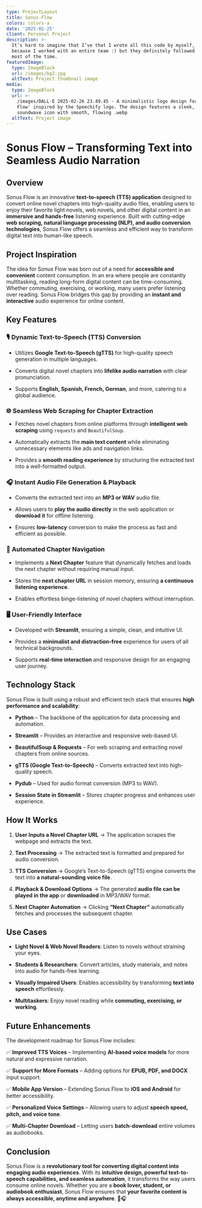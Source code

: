 ```yaml
---
type: ProjectLayout
title: Sonus-Flow
colors: colors-a
date: '2025-02-25'
client: Personal Project
description: >-
  It’s hard to imagine that I’ve that I wrote all this code by myself, probably
  because I worked with an entire team :) but they definitely followed my lead
  most of the time.
featuredImage:
  type: ImageBlock
  url: /images/bg2.jpg
  altText: Project thumbnail image
media:
  type: ImageBlock
  url: >-
    /images/DALL·E 2025-02-26 23.49.45 - A minimalistic logo design for 'Sonus
    Flow' inspired by the Speechify logo. The design features a sleek, abstract
    soundwave icon with smooth, flowing .webp
  altText: Project image
---
```

# **Sonus Flow – Transforming Text into Seamless Audio Narration**

## **Overview**

Sonus Flow is an innovative **text-to-speech (TTS) application** designed to convert online novel chapters into high-quality audio files, enabling users to enjoy their favorite light novels, web novels, and other digital content in an **immersive and hands-free** listening experience. Built with cutting-edge **web scraping, natural language processing (NLP), and audio conversion technologies**, Sonus Flow offers a seamless and efficient way to transform digital text into human-like speech.

## **Project Inspiration**

The idea for Sonus Flow was born out of a need for **accessible and convenient** content consumption. In an era where people are constantly multitasking, reading long-form digital content can be time-consuming. Whether commuting, exercising, or working, many users prefer listening over reading. Sonus Flow bridges this gap by providing an **instant and interactive** audio experience for online content.

## **Key Features**

### 🎙 **Dynamic Text-to-Speech (TTS) Conversion**

*   Utilizes **Google Text-to-Speech (gTTS)** for high-quality speech generation in multiple languages.

*   Converts digital novel chapters into **lifelike audio narration** with clear pronunciation.

*   Supports **English, Spanish, French, German**, and more, catering to a global audience.

### 🌐 **Seamless Web Scraping for Chapter Extraction**

*   Fetches novel chapters from online platforms through **intelligent web scraping** using `requests` and `BeautifulSoup`.

*   Automatically extracts the **main text content** while eliminating unnecessary elements like ads and navigation links.

*   Provides a **smooth reading experience** by structuring the extracted text into a well-formatted output.

### 🎧 **Instant Audio File Generation & Playback**

*   Converts the extracted text into an **MP3 or WAV** audio file.

*   Allows users to **play the audio directly** in the web application or **download it** for offline listening.

*   Ensures **low-latency** conversion to make the process as fast and efficient as possible.

### 🔄 **Automated Chapter Navigation**

*   Implements a **Next Chapter** feature that dynamically fetches and loads the next chapter without requiring manual input.

*   Stores the **next chapter URL** in session memory, ensuring **a continuous listening experience**.

*   Enables effortless binge-listening of novel chapters without interruption.

### 🖥 **User-Friendly Interface**

*   Developed with **Streamlit**, ensuring a simple, clean, and intuitive UI.

*   Provides a **minimalist and distraction-free** experience for users of all technical backgrounds.

*   Supports **real-time interaction** and responsive design for an engaging user journey.

## **Technology Stack**

Sonus Flow is built using a robust and efficient tech stack that ensures **high performance and scalability**:

*   **Python** – The backbone of the application for data processing and automation.

*   **Streamlit** – Provides an interactive and responsive web-based UI.

*   **BeautifulSoup & Requests** – For web scraping and extracting novel chapters from online sources.

*   **gTTS (Google Text-to-Speech)** – Converts extracted text into high-quality speech.

*   **Pydub** – Used for audio format conversion (MP3 to WAV).

*   **Session State in Streamlit** – Stores chapter progress and enhances user experience.

## **How It Works**

1.  **User Inputs a Novel Chapter URL** → The application scrapes the webpage and extracts the text.

2.  **Text Processing** → The extracted text is formatted and prepared for audio conversion.

3.  **TTS Conversion** → Google’s Text-to-Speech (gTTS) engine converts the text into **a natural-sounding voice file**.

4.  **Playback & Download Options** → The generated **audio file can be played in the app** or **downloaded** in MP3/WAV format.

5.  **Next Chapter Automation** → Clicking **“Next Chapter”** automatically fetches and processes the subsequent chapter.

## **Use Cases**

*   **Light Novel & Web Novel Readers**: Listen to novels without straining your eyes.

*   **Students & Researchers**: Convert articles, study materials, and notes into audio for hands-free learning.

*   **Visually Impaired Users**: Enables accessibility by transforming **text into speech** effortlessly.

*   **Multitaskers**: Enjoy novel reading while **commuting, exercising, or working**.

## **Future Enhancements**

The development roadmap for Sonus Flow includes:

✅ **Improved TTS Voices** – Implementing **AI-based voice models** for more natural and expressive narration.

✅ **Support for More Formats** – Adding options for **EPUB, PDF, and DOCX** input support.

✅ **Mobile App Version** – Extending Sonus Flow to **iOS and Android** for better accessibility.

✅ **Personalized Voice Settings** – Allowing users to adjust **speech speed, pitch, and voice tone**.

✅ **Multi-Chapter Download** – Letting users **batch-download** entire volumes as audiobooks.

## **Conclusion**

Sonus Flow is a **revolutionary tool for converting digital content into engaging audio experiences**. With its **intuitive design, powerful text-to-speech capabilities, and seamless automation**, it transforms the way users consume online novels. Whether you are a **book lover, student, or audiobook enthusiast**, Sonus Flow ensures that **your favorite content is always accessible, anytime and anywhere**. 🚀🎧
